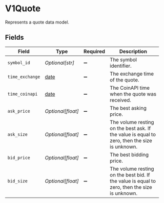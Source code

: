# V1Quote

Represents a quote data model.


## Fields

| Field                                                                                        | Type                                                                                         | Required                                                                                     | Description                                                                                  |
| -------------------------------------------------------------------------------------------- | -------------------------------------------------------------------------------------------- | -------------------------------------------------------------------------------------------- | -------------------------------------------------------------------------------------------- |
| `symbol_id`                                                                                  | *Optional[str]*                                                                              | :heavy_minus_sign:                                                                           | The symbol identifier.                                                                       |
| `time_exchange`                                                                              | [date](https://docs.python.org/3/library/datetime.html#date-objects)                         | :heavy_minus_sign:                                                                           | The exchange time of the quote.                                                              |
| `time_coinapi`                                                                               | [date](https://docs.python.org/3/library/datetime.html#date-objects)                         | :heavy_minus_sign:                                                                           | The CoinAPI time when the quote was received.                                                |
| `ask_price`                                                                                  | *Optional[float]*                                                                            | :heavy_minus_sign:                                                                           | The best asking price.                                                                       |
| `ask_size`                                                                                   | *Optional[float]*                                                                            | :heavy_minus_sign:                                                                           | The volume resting on the best ask. If the value is equal to zero, then the size is unknown. |
| `bid_price`                                                                                  | *Optional[float]*                                                                            | :heavy_minus_sign:                                                                           | The best bidding price.                                                                      |
| `bid_size`                                                                                   | *Optional[float]*                                                                            | :heavy_minus_sign:                                                                           | The volume resting on the best bid. If the value is equal to zero, then the size is unknown. |